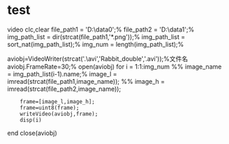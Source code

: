 # test
video
clc,clear
file_path1 =  'D:\data0\';%
file_path2 =  'D:\data1\';%
img_path_list = dir(strcat(file_path1,'*.png'));%
img_path_list = sort_nat(img_path_list);%
img_num = length(img_path_list);%

aviobj=VideoWriter(strcat('.\avi\','Rabbit_double','.avi'));%文件名
aviobj.FrameRate=30;%
open(aviobj)
for i = 1:1:img_num
        %%
        image_name = img_path_list(i-1).name;%
        image_l =  imread(strcat(file_path1,image_name));
        %%
        image_h =  imread(strcat(file_path2,image_name));

        frame=[image_l,image_h];
        frame=uint8(frame);
        writeVideo(aviobj,frame); 
        disp(i)
end
close(aviobj)
























